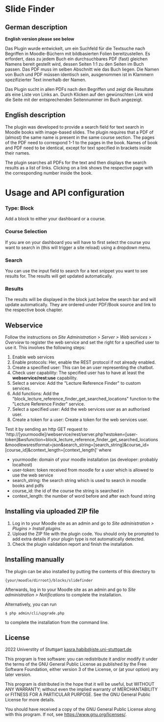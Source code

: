 # Slide Finder #

## German description

**English version please see below**

Das Plugin wurde entwickelt, um ein Suchfeld für die Textsuche nach Begriffen in Moodle-Büchern mit bildbasierten Folien bereitzustellen. Es erfordert, dass zu jedem Buch ein durchsuchbares PDF (fast) gleichen Namens bereit gestellt wird, dessen Seiten 1:1 zu den Seiten im Buch passen. Das PDF muss im selben Abschnitt wie das Buch liegen. Die Namen von Buch und PDF müssen identisch sein, ausgenommen ist in Klammern spezifizierter Text innerhalb der Namen. 

Das Plugin sucht in allen PDFs nach den Begriffen und zeigt die Resultate als eine Liste von Links an. Durch Klicken auf den gewünschten Link wird die Seite mit der entsprechenden Seitennummer im Buch angezeigt. 

## English description

The plugin was developed to provide a search field for text search in Moodle books with image-based slides. The plugin requires that a PDF of (almost) the same name is present in the same course section. The pages of the PDF need to correspond 1-1 to the pages in the book. Names of book and PDF need to be identical, except for text specified in brackets inside their names. 
 
 The plugin searches all PDFs for the text and then displays the search results as a list of links. Clicking on a link shows the respective page with the corresponding number inside the book. 
 

# Usage and API configuration

### Type: Block
Add a block to either your dashboard or a course.

### Course Selection
If you are on your dashboard you will have to first select the course you want to search in (this will trigger a site reload) using a dropdown menu.

### Search
You can use the input field to search for a text snippet you want to see results for. The results will get updated automatically.

### Results
The results will be displayed in the block just below the search bar and will update automatically.
They are ordered under PDF/Book source and link to the respective book chapter.

## Webservice

Follow the instructions on _Site Administration > Server > Web services > Overview_ to register the web service and set the right for a specified user to use it.
This involves the following steps:
1. Enable web services
2. Enable protocols: Her, enable the REST protocol if not already enabled.
3. Create a specified user: This can be an user representing the chatbot.
4. Check user capability: The specified user has to have at least the __webservice/rest:use__ capability.
5. Select a service: Add the "Lecture Reference Finder" to custom services.
6. Add functions: Add the "block_lecture_reference_finder_get_searched_locations" function to the "Lecture Reference Finder" service.
7. Select a specified user: Add the web services user as an authorised user.
8. Create a token for a user: Create a token for the web services user.

Test it by sending an http GET request to
'http://[yourmoodle]/webservice/rest/server.php?wstoken=[user-token]&wsfunction=block_lecture_reference_finder_get_searched_locations&moodlewsrestformat=json&search_string=[search_string]&course_id=[course_id]&context_length=[context_length]'
where
- yourmoodle: domain of your moodle installation (as developer: probably localhost)
- user-token: token received from moodle for a user which is allowed to use the web service
- search_string: the search string which is used to search in moodle books and pdfs
- course_id: the id of the course the string is searched in
- context_length: the number of word before and after each found string



## Installing via uploaded ZIP file ##

1. Log in to your Moodle site as an admin and go to _Site administration >
   Plugins > Install plugins_.
2. Upload the ZIP file with the plugin code. You should only be prompted to add
   extra details if your plugin type is not automatically detected.
3. Check the plugin validation report and finish the installation.

## Installing manually ##

The plugin can be also installed by putting the contents of this directory to

    {your/moodle/dirroot}/blocks/slidefinder

Afterwards, log in to your Moodle site as an admin and go to _Site administration >
Notifications_ to complete the installation.

Alternatively, you can run

    $ php admin/cli/upgrade.php

to complete the installation from the command line.

## License ##

2022 Universtity of Stuttgart kasra.habib@iste.uni-stuttgart.de

This program is free software: you can redistribute it and/or modify it under
the terms of the GNU General Public License as published by the Free Software
Foundation, either version 3 of the License, or (at your option) any later
version.

This program is distributed in the hope that it will be useful, but WITHOUT ANY
WARRANTY; without even the implied warranty of MERCHANTABILITY or FITNESS FOR A
PARTICULAR PURPOSE.  See the GNU General Public License for more details.

You should have received a copy of the GNU General Public License along with
this program.  If not, see <https://www.gnu.org/licenses/>.
